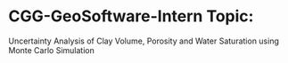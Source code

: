 # CGG-GeoSoftware-Intern Topic:
Uncertainty Analysis of Clay Volume, Porosity and Water Saturation using Monte Carlo Simulation

